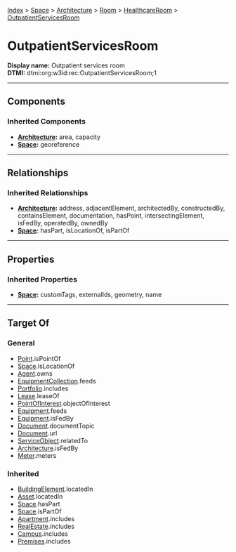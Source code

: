 [Index](../../../../index.md) > [Space](../../../Space.md) > [Architecture](../../Architecture.md) > [Room](../Room.md) > [HealthcareRoom](HealthcareRoom.md) > [OutpatientServicesRoom](#)
# OutpatientServicesRoom

**Display name:** Outpatient services room<br />
**DTMI:** dtmi:org:w3id:rec:OutpatientServicesRoom;1

---

## Components

### Inherited Components
* **[Architecture](../../Architecture.md):** area, capacity
* **[Space](../../../Space.md):** georeference

---

## Relationships

### Inherited Relationships
* **[Architecture](../../Architecture.md):** address, adjacentElement, architectedBy, constructedBy, containsElement, documentation, hasPoint, intersectingElement, isFedBy, operatedBy, ownedBy
* **[Space](../../../Space.md):** hasPart, isLocationOf, isPartOf

---

## Properties

### Inherited Properties
* **[Space](../../../Space.md):** customTags, externalIds, geometry, name

---

## Target Of
### General
* [Point](../../../../Point/Point.md).isPointOf
* [Space](../../../Space.md).isLocationOf
* [Agent](../../../../Agent/Agent.md).owns
* [EquipmentCollection](../../../../Collection/EquipmentCollection.md).feeds
* [Portfolio](../../../../Collection/Portfolio.md).includes
* [Lease](../../../../Event/Lease.md).leaseOf
* [PointOfInterest](../../../../Information/PointOfInterest.md).objectOfInterest
* [Equipment](../../../../Asset/Equipment/Equipment.md).feeds
* [Equipment](../../../../Asset/Equipment/Equipment.md).isFedBy
* [Document](../../../../Information/Document/Document.md).documentTopic
* [Document](../../../../Information/Document/Document.md).url
* [ServiceObject](../../../../Information/ServiceObject/ServiceObject.md).relatedTo
* [Architecture](../../Architecture.md).isFedBy
* [Meter](../../../../Asset/Equipment/Meter/Meter.md).meters
### Inherited
* [BuildingElement](../../../../BuildingElement/BuildingElement.md).locatedIn
* [Asset](../../../../Asset/Asset.md).locatedIn
* [Space](../../../Space.md).hasPart
* [Space](../../../Space.md).isPartOf
* [Apartment](../../../../Collection/Apartment.md).includes
* [RealEstate](../../../../Collection/RealEstate.md).includes
* [Campus](../../../../Collection/Campus.md).includes
* [Premises](../../../../Collection/Premises.md).includes
